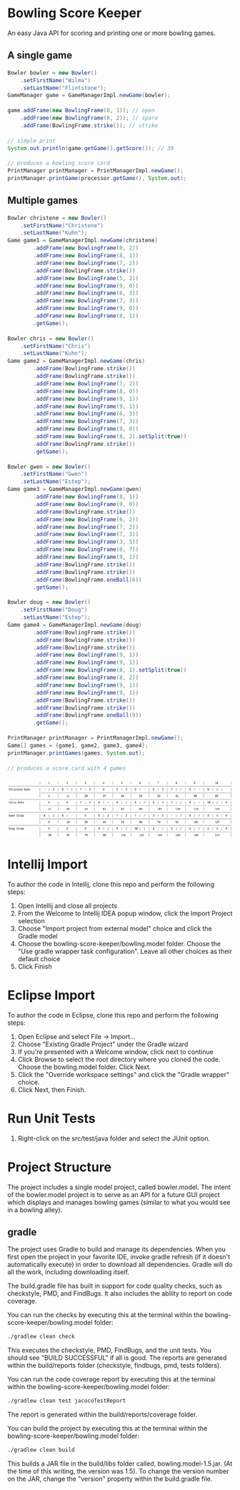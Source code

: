 # Bowling Score Keeper
An easy Java API for scoring and printing one or more bowling games.

## A single game

```Java
Bowler bowler = new Bowler()
    .setFirstName("Wilma")
    .setLastName("Flintstone");
GameManager game = GameManagerImpl.newGame(bowler);

game.addFrame(new BowlingFrame(8, 1)); // open
    .addFrame(new BowlingFrame(8, 2)); // spare
    .addFrame(BowlingFrame.strike()); // strike

// simple print
System.out.println(game.getGame().getScore()); // 39

// produces a bowling score card
PrintManager printManager = PrintManagerImpl.newGame();
printManager.printGame(processor.getGame(), System.out);
```

## Multiple games
```Java
Bowler christene = new Bowler()
    .setFirstName("Christene")
    .setLastName("Kuhn");
Game game1 = GameManagerImpl.newGame(christene)
        .addFrame(new BowlingFrame(0, 2))
        .addFrame(new BowlingFrame(8, 1))
        .addFrame(new BowlingFrame(7, 2))
        .addFrame(BowlingFrame.strike())
        .addFrame(new BowlingFrame(5, 2))
        .addFrame(new BowlingFrame(9, 0))
        .addFrame(new BowlingFrame(6, 3))
        .addFrame(new BowlingFrame(7, 3))
        .addFrame(new BowlingFrame(9, 0))
        .addFrame(new BowlingFrame(8, 1))
        .getGame();

Bowler chris = new Bowler()
    .setFirstName("Chris")
    .setLastName("Kuhn");
Game game2 = GameManagerImpl.newGame(chris)
        .addFrame(BowlingFrame.strike())
        .addFrame(BowlingFrame.strike())
        .addFrame(new BowlingFrame(7, 2))
        .addFrame(new BowlingFrame(8, 0))
        .addFrame(new BowlingFrame(9, 1))
        .addFrame(new BowlingFrame(9, 1))
        .addFrame(new BowlingFrame(6, 3))
        .addFrame(new BowlingFrame(7, 3))
        .addFrame(new BowlingFrame(9, 0))
        .addFrame(new BowlingFrame(8, 2).setSplit(true))
        .addFrame(BowlingFrame.strike())
        .getGame();

Bowler gwen = new Bowler()
    .setFirstName("Gwen")
    .setLastName("Estep");
Game game3 = GameManagerImpl.newGame(gwen)
        .addFrame(new BowlingFrame(8, 1))
        .addFrame(new BowlingFrame(9, 0))
        .addFrame(BowlingFrame.strike())
        .addFrame(new BowlingFrame(6, 2))
        .addFrame(new BowlingFrame(7, 2))
        .addFrame(new BowlingFrame(7, 3))
        .addFrame(new BowlingFrame(3, 5))
        .addFrame(new BowlingFrame(0, 7))
        .addFrame(new BowlingFrame(9, 1))
        .addFrame(BowlingFrame.strike())
        .addFrame(BowlingFrame.strike())
        .addFrame(BowlingFrame.oneBall(6))
        .getGame();

Bowler doug = new Bowler()
    .setFirstName("Doug")
    .setLastName("Estep");
Game game4 = GameManagerImpl.newGame(doug)
        .addFrame(BowlingFrame.strike())
        .addFrame(BowlingFrame.strike())
        .addFrame(BowlingFrame.strike())
        .addFrame(new BowlingFrame(9, 1))
        .addFrame(new BowlingFrame(9, 1))
        .addFrame(new BowlingFrame(8, 1).setSplit(true))
        .addFrame(new BowlingFrame(8, 2))
        .addFrame(new BowlingFrame(9, 1))
        .addFrame(new BowlingFrame(9, 1))
        .addFrame(BowlingFrame.strike())
        .addFrame(BowlingFrame.strike())
        .addFrame(BowlingFrame.oneBall(9))
        .getGame();

PrintManager printManager = PrintManagerImpl.newGame();
Game[] games = {game1, game2, game3, game4};
printManager.printGames(games, System.out);

// produces a score card with 4 games
```

![Game Screen Shot](game.png)

# Intellij Import
To author the code in Intellij, clone this repo and perform the following steps:

1. Open Intellij and close all projects
2. From the Welcome to Intellij IDEA popup window, click the Import Project selection
3. Choose "Import project from external model" choice and click the Gradle model
4. Choose the bowling-score-keeper/bowling.model folder. Choose the "Use gradle wrapper task configuration".  Leave all other choices as their default choice
5. Click Finish

# Eclipse Import
To author the code in Eclipse, clone this repo and perform the following steps:

1. Open Eclipse and select File -> Import...
2. Choose "Existing Gradle Project" under the Gradle wizard
3. If you're presented with a Welcome window, click next to continue
4. Click Browse to select the root directory where you cloned the code. Choose the bowling.model folder. Click Next.
5. Click the "Override workspace settings" and click the "Gradle wrapper" choice.
6. Click Next, then Finish.

# Run Unit Tests
1. Right-click on the src/test/java folder and select the JUnit option.

# Project Structure
The project includes a single model project, called bowler.model.  The intent of the bowler.model project is to serve as an API for a future GUI project which displays and manages bowling games (similar to what you would see in a bowling alley).  

## gradle
The project uses Gradle to build and manage its dependencies. When you first open the project in your favorite IDE, invoke gradle refresh (if it doesn't automatically execute) in order to download all dependencies.  Gradle will do all the work, including downloading itself.

The build.gradle file has built in support for code quality checks, such as checkstyle, PMD, and FindBugs.  It also includes the ability to report on code coverage.

You can run the checks by executing this at the terminal within the bowling-score-keeper/bowling.model folder:

```sh
./gradlew clean check
```

This executes the checkstyle, PMD, FindBugs, and the unit tests.  You should see "BUILD SUCCESSFUL" if all is good.  The reports are generated within the build/reports folder (checkstyle, findbugs, pmd, tests folders).

You can run the code coverage report by executing this at the terminal within the bowling-score-keeper/bowling.model folder:

```sh
./gradlew clean test jacocoTestReport
```

The report is generated within the build/reports/coverage folder.

You can build the project by executing this at the terminal within the bowling-score-keeper/bowling.model folder:

```sh
./gradlew clean build
```

This builds a JAR file in the build/libs folder called, bowling.model-1.5.jar. (At the time of this writing, the version was 1.5). To change the version number on the JAR, change the "version" property within the build.gradle file.
